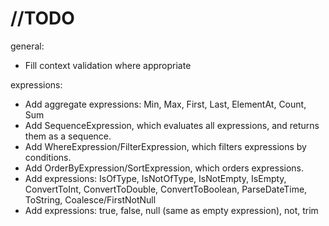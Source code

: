 # //TODO
general:
- Fill context validation where appropriate

expressions:
- Add aggregate expressions: Min, Max, First, Last, ElementAt, Count, Sum
- Add SequenceExpression, which evaluates all expressions, and returns them as a sequence.
- Add WhereExpression/FilterExpression, which filters expressions by conditions.
- Add OrderByExpression/SortExpression, which orders expressions.
- Add expressions: IsOfType, IsNotOfType, IsNotEmpty, IsEmpty, ConvertToInt, ConvertToDouble, ConvertToBoolean, ParseDateTime, ToString, Coalesce/FirstNotNull
- Add expressions: true, false, null (same as empty expression), not, trim
